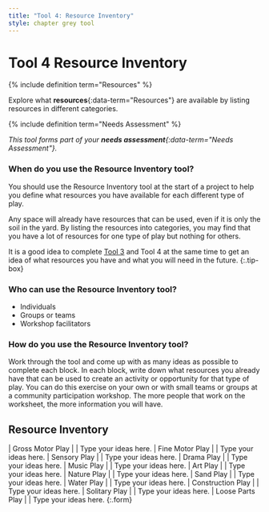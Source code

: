 ```yaml
---
title: "Tool 4: Resource Inventory"
style: chapter grey tool
---
```


# **Tool 4** Resource Inventory

{% include definition term="Resources" %}

Explore what **resources**{:data-term="Resources"} are available by listing resources in different categories.

{% include definition term="Needs Assessment" %}

*This tool forms part of your **needs assessment**{:data-term="Needs Assessment"}.*

### When do you use the Resource Inventory tool?

You should use the Resource Inventory tool at the start of a project to help you define what resources you have available for each different type of play.

Any space will already have resources that can be used, even if it is only the soil in the yard. By listing the resources into categories, you may find that you have a lot of resources for one type of play but nothing for others.

It is a good idea to complete [Tool 3](06-03.html) and Tool 4 at the same time to get an idea of what resources you have and what you will need in the future.
{:.tip-box}

### Who can use the Resource Inventory tool?

-   Individuals
-   Groups or teams
-   Workshop facilitators

### How do you use the Resource Inventory tool?

Work through the tool and come up with as many ideas as possible to complete each block. In each block, write down what resources you already have that can be used to create an activity or opportunity for that type of play. You can do this exercise on your own or with small teams or groups at a community participation workshop. The more people that work on the worksheet, the more information you will have.

## Resource Inventory

| Gross Motor Play  |  | Type your ideas here.
| Fine Motor Play   |  | Type your ideas here.
| Sensory Play      |  | Type your ideas here.
| Drama Play        |  | Type your ideas here.
| Music Play        |  | Type your ideas here.
| Art Play          |  | Type your ideas here.
| Nature Play       |  | Type your ideas here.
| Sand Play         |  | Type your ideas here.
| Water Play        |  | Type your ideas here.
| Construction Play |  | Type your ideas here.
| Solitary Play     |  | Type your ideas here.
| Loose Parts Play  |  | Type your ideas here.
{:.form}
